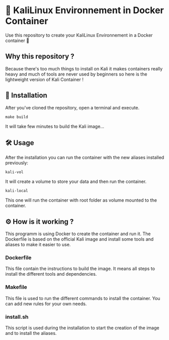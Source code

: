 # 🐳 KaliLinux Environnement in Docker Container  

Use this repository to create your KaliLinux Environnement in a Docker container 🎉

## Why this repository ?

Because there's too much things to install on Kali it makes containers really heavy and much of tools are never used by beginners so here is the lightweight version of Kali Container !

## 🚀 Installation
After you've cloned the repository, open a terminal and execute.
```
make build
```
It will take few minutes to build the Kali image...

## 🛠 Usage
After the installation you can run the container with the new aliases installed previously:
```
kali-vol
```
It will create a volume to store your data and then run the container.
```
kali-local
```
This one will run the container with root folder as volume mounted to the container.

## ⚙️ How is it working ?
This programm is using Docker to create the container and run it. The Dockerfile is based on the official Kali image and install some tools and aliases to make it easier to use.

### Dockerfile
This file contain the instructions to build the image. It means all steps to install the different tools and dependencies.

### Makefile
This file is used to run the different commands to install the container. You can add new rules for your own needs.

### install.sh
This script is used during the installation to start the creation of the image and to install the aliases.


